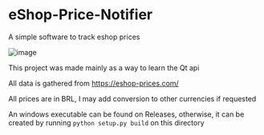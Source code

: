 # eShop-Price-Notifier
A simple software to track eshop prices

![image](https://user-images.githubusercontent.com/86207976/164989842-d757dc39-c1c0-4a88-896a-1715a34e6ce7.png)

This project was made mainly as a way to learn the Qt api

All data is gathered from https://eshop-prices.com/

All prices are in BRL, I may add conversion to other currencies if requested

An windows executable can be found on Releases, otherwise, it can be created by running `python setup.py build` on this directory